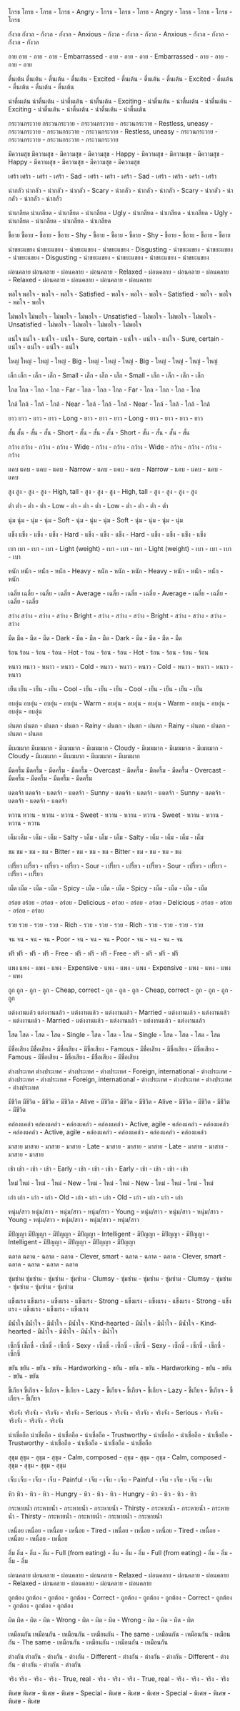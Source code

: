 โกรธ	โกรธ	-	โกรธ	-	โกรธ	-	Angry	-	โกรธ	-	โกรธ	-	โกรธ	-	Angry	-	โกรธ	-	โกรธ	-	โกรธ	-	โกรธ

กังวล	กังวล	-	กังวล	-	กังวล	-	Anxious	-	กังวล	-	กังวล	-	กังวล	-	Anxious	-	กังวล	-	กังวล	-	กังวล	-	กังวล

อาย	อาย	-	อาย	-	อาย	-	Embarrassed	-	อาย	-	อาย	-	อาย	-	Embarrassed	-	อาย	-	อาย	-	อาย	-	อาย

ตื่นเต้น	ตื่นเต้น	-	ตื่นเต้น	-	ตื่นเต้น	-	Excited	-	ตื่นเต้น	-	ตื่นเต้น	-	ตื่นเต้น	-	Excited	-	ตื่นเต้น	-	ตื่นเต้น	-	ตื่นเต้น	-	ตื่นเต้น

น่าตื่นเต้น	น่าตื่นเต้น	-	น่าตื่นเต้น	-	น่าตื่นเต้น	-	Exciting	-	น่าตื่นเต้น	-	น่าตื่นเต้น	-	น่าตื่นเต้น	-	Exciting	-	น่าตื่นเต้น	-	น่าตื่นเต้น	-	น่าตื่นเต้น	-	น่าตื่นเต้น

กระวนกระวาย	กระวนกระวาย	-	กระวนกระวาย	-	กระวนกระวาย	-	Restless, uneasy	-	กระวนกระวาย	-	กระวนกระวาย	-	กระวนกระวาย	-	Restless, uneasy	-	กระวนกระวาย	-	กระวนกระวาย	-	กระวนกระวาย	-	กระวนกระวาย

มีความสุข	มีความสุข	-	มีความสุข	-	มีความสุข	-	Happy	-	มีความสุข	-	มีความสุข	-	มีความสุข	-	Happy	-	มีความสุข	-	มีความสุข	-	มีความสุข	-	มีความสุข

เศร้า	เศร้า	-	เศร้า	-	เศร้า	-	Sad	-	เศร้า	-	เศร้า	-	เศร้า	-	Sad	-	เศร้า	-	เศร้า	-	เศร้า	-	เศร้า

น่ากลัว	น่ากลัว	-	น่ากลัว	-	น่ากลัว	-	Scary	-	น่ากลัว	-	น่ากลัว	-	น่ากลัว	-	Scary	-	น่ากลัว	-	น่ากลัว	-	น่ากลัว	-	น่ากลัว

น่าเกลียด	น่าเกลียด	-	น่าเกลียด	-	น่าเกลียด	-	Ugly	-	น่าเกลียด	-	น่าเกลียด	-	น่าเกลียด	-	Ugly	-	น่าเกลียด	-	น่าเกลียด	-	น่าเกลียด	-	น่าเกลียด

ขี้อาย	ขี้อาย	-	ขี้อาย	-	ขี้อาย	-	Shy	-	ขี้อาย	-	ขี้อาย	-	ขี้อาย	-	Shy	-	ขี้อาย	-	ขี้อาย	-	ขี้อาย	-	ขี้อาย

น่าขยะแขยง	น่าขยะแขยง	-	น่าขยะแขยง	-	น่าขยะแขยง	-	Disgusting	-	น่าขยะแขยง	-	น่าขยะแขยง	-	น่าขยะแขยง	-	Disgusting	-	น่าขยะแขยง	-	น่าขยะแขยง	-	น่าขยะแขยง	-	น่าขยะแขยง

ผ่อนคลาย	ผ่อนคลาย	-	ผ่อนคลาย	-	ผ่อนคลาย	-	Relaxed	-	ผ่อนคลาย	-	ผ่อนคลาย	-	ผ่อนคลาย	-	Relaxed	-	ผ่อนคลาย	-	ผ่อนคลาย	-	ผ่อนคลาย	-	ผ่อนคลาย

พอใจ	พอใจ	-	พอใจ	-	พอใจ	-	Satisfied	-	พอใจ	-	พอใจ	-	พอใจ	-	Satisfied	-	พอใจ	-	พอใจ	-	พอใจ	-	พอใจ

ไม่พอใจ	ไม่พอใจ	-	ไม่พอใจ	-	ไม่พอใจ	-	Unsatisfied	-	ไม่พอใจ	-	ไม่พอใจ	-	ไม่พอใจ	-	Unsatisfied	-	ไม่พอใจ	-	ไม่พอใจ	-	ไม่พอใจ	-	ไม่พอใจ

แน่ใจ	แน่ใจ	-	แน่ใจ	-	แน่ใจ	-	Sure, certain	-	แน่ใจ	-	แน่ใจ	-	แน่ใจ	-	Sure, certain	-	แน่ใจ	-	แน่ใจ	-	แน่ใจ	-	แน่ใจ

ใหญ่	ใหญ่	-	ใหญ่	-	ใหญ่	-	Big	-	ใหญ่	-	ใหญ่	-	ใหญ่	-	Big	-	ใหญ่	-	ใหญ่	-	ใหญ่	-	ใหญ่

เล็ก	เล็ก	-	เล็ก	-	เล็ก	-	Small	-	เล็ก	-	เล็ก	-	เล็ก	-	Small	-	เล็ก	-	เล็ก	-	เล็ก	-	เล็ก

ไกล	ไกล	-	ไกล	-	ไกล	-	Far	-	ไกล	-	ไกล	-	ไกล	-	Far	-	ไกล	-	ไกล	-	ไกล	-	ไกล

ใกล้	ใกล้	-	ใกล้	-	ใกล้	-	Near	-	ใกล้	-	ใกล้	-	ใกล้	-	Near	-	ใกล้	-	ใกล้	-	ใกล้	-	ใกล้

ยาว	ยาว	-	ยาว	-	ยาว	-	Long	-	ยาว	-	ยาว	-	ยาว	-	Long	-	ยาว	-	ยาว	-	ยาว	-	ยาว

สั้น	สั้น	-	สั้น	-	สั้น	-	Short	-	สั้น	-	สั้น	-	สั้น	-	Short	-	สั้น	-	สั้น	-	สั้น	-	สั้น

กว้าง	กว้าง	-	กว้าง	-	กว้าง	-	Wide	-	กว้าง	-	กว้าง	-	กว้าง	-	Wide	-	กว้าง	-	กว้าง	-	กว้าง	-	กว้าง

แคบ	แคบ	-	แคบ	-	แคบ	-	Narrow	-	แคบ	-	แคบ	-	แคบ	-	Narrow	-	แคบ	-	แคบ	-	แคบ	-	แคบ

สูง	สูง	-	สูง	-	สูง	-	High, tall	-	สูง	-	สูง	-	สูง	-	High, tall	-	สูง	-	สูง	-	สูง	-	สูง

ต่ำ	ต่ำ	-	ต่ำ	-	ต่ำ	-	Low	-	ต่ำ	-	ต่ำ	-	ต่ำ	-	Low	-	ต่ำ	-	ต่ำ	-	ต่ำ	-	ต่ำ

นุ่ม	นุ่ม	-	นุ่ม	-	นุ่ม	-	Soft	-	นุ่ม	-	นุ่ม	-	นุ่ม	-	Soft	-	นุ่ม	-	นุ่ม	-	นุ่ม	-	นุ่ม

แข็ง	แข็ง	-	แข็ง	-	แข็ง	-	Hard	-	แข็ง	-	แข็ง	-	แข็ง	-	Hard	-	แข็ง	-	แข็ง	-	แข็ง	-	แข็ง

เบา	เบา	-	เบา	-	เบา	-	Light (weight)	-	เบา	-	เบา	-	เบา	-	Light (weight)	-	เบา	-	เบา	-	เบา	-	เบา

หนัก	หนัก	-	หนัก	-	หนัก	-	Heavy	-	หนัก	-	หนัก	-	หนัก	-	Heavy	-	หนัก	-	หนัก	-	หนัก	-	หนัก

เฉลี่ย	เฉลี่ย	-	เฉลี่ย	-	เฉลี่ย	-	Average	-	เฉลี่ย	-	เฉลี่ย	-	เฉลี่ย	-	Average	-	เฉลี่ย	-	เฉลี่ย	-	เฉลี่ย	-	เฉลี่ย

สว่าง	สว่าง	-	สว่าง	-	สว่าง	-	Bright	-	สว่าง	-	สว่าง	-	สว่าง	-	Bright	-	สว่าง	-	สว่าง	-	สว่าง	-	สว่าง

มืด	มืด	-	มืด	-	มืด	-	Dark	-	มืด	-	มืด	-	มืด	-	Dark	-	มืด	-	มืด	-	มืด	-	มืด

ร้อน	ร้อน	-	ร้อน	-	ร้อน	-	Hot	-	ร้อน	-	ร้อน	-	ร้อน	-	Hot	-	ร้อน	-	ร้อน	-	ร้อน	-	ร้อน

หนาว	หนาว	-	หนาว	-	หนาว	-	Cold	-	หนาว	-	หนาว	-	หนาว	-	Cold	-	หนาว	-	หนาว	-	หนาว	-	หนาว

เย็น	เย็น	-	เย็น	-	เย็น	-	Cool	-	เย็น	-	เย็น	-	เย็น	-	Cool	-	เย็น	-	เย็น	-	เย็น	-	เย็น

อบอุ่น	อบอุ่น	-	อบอุ่น	-	อบอุ่น	-	Warm	-	อบอุ่น	-	อบอุ่น	-	อบอุ่น	-	Warm	-	อบอุ่น	-	อบอุ่น	-	อบอุ่น	-	อบอุ่น

ฝนตก	ฝนตก	-	ฝนตก	-	ฝนตก	-	Rainy	-	ฝนตก	-	ฝนตก	-	ฝนตก	-	Rainy	-	ฝนตก	-	ฝนตก	-	ฝนตก	-	ฝนตก

มีเมฆมาก	มีเมฆมาก	-	มีเมฆมาก	-	มีเมฆมาก	-	Cloudy	-	มีเมฆมาก	-	มีเมฆมาก	-	มีเมฆมาก	-	Cloudy	-	มีเมฆมาก	-	มีเมฆมาก	-	มีเมฆมาก	-	มีเมฆมาก

มืดครึ้ม	มืดครึ้ม	-	มืดครึ้ม	-	มืดครึ้ม	-	Overcast	-	มืดครึ้ม	-	มืดครึ้ม	-	มืดครึ้ม	-	Overcast	-	มืดครึ้ม	-	มืดครึ้ม	-	มืดครึ้ม	-	มืดครึ้ม

แดดจ้า	แดดจ้า	-	แดดจ้า	-	แดดจ้า	-	Sunny	-	แดดจ้า	-	แดดจ้า	-	แดดจ้า	-	Sunny	-	แดดจ้า	-	แดดจ้า	-	แดดจ้า	-	แดดจ้า

หวาน	หวาน	-	หวาน	-	หวาน	-	Sweet	-	หวาน	-	หวาน	-	หวาน	-	Sweet	-	หวาน	-	หวาน	-	หวาน	-	หวาน

เค็ม	เค็ม	-	เค็ม	-	เค็ม	-	Salty	-	เค็ม	-	เค็ม	-	เค็ม	-	Salty	-	เค็ม	-	เค็ม	-	เค็ม	-	เค็ม

ขม	ขม	-	ขม	-	ขม	-	Bitter	-	ขม	-	ขม	-	ขม	-	Bitter	-	ขม	-	ขม	-	ขม	-	ขม

เปรี้ยว	เปรี้ยว	-	เปรี้ยว	-	เปรี้ยว	-	Sour	-	เปรี้ยว	-	เปรี้ยว	-	เปรี้ยว	-	Sour	-	เปรี้ยว	-	เปรี้ยว	-	เปรี้ยว	-	เปรี้ยว

เผ็ด	เผ็ด	-	เผ็ด	-	เผ็ด	-	Spicy	-	เผ็ด	-	เผ็ด	-	เผ็ด	-	Spicy	-	เผ็ด	-	เผ็ด	-	เผ็ด	-	เผ็ด

อร่อย	อร่อย	-	อร่อย	-	อร่อย	-	Delicious	-	อร่อย	-	อร่อย	-	อร่อย	-	Delicious	-	อร่อย	-	อร่อย	-	อร่อย	-	อร่อย

รวย	รวย	-	รวย	-	รวย	-	Rich	-	รวย	-	รวย	-	รวย	-	Rich	-	รวย	-	รวย	-	รวย	-	รวย

จน	จน	-	จน	-	จน	-	Poor	-	จน	-	จน	-	จน	-	Poor	-	จน	-	จน	-	จน	-	จน

ฟรี	ฟรี	-	ฟรี	-	ฟรี	-	Free	-	ฟรี	-	ฟรี	-	ฟรี	-	Free	-	ฟรี	-	ฟรี	-	ฟรี	-	ฟรี

แพง	แพง	-	แพง	-	แพง	-	Expensive	-	แพง	-	แพง	-	แพง	-	Expensive	-	แพง	-	แพง	-	แพง	-	แพง

ถูก	ถูก	-	ถูก	-	ถูก	-	Cheap, correct	-	ถูก	-	ถูก	-	ถูก	-	Cheap, correct	-	ถูก	-	ถูก	-	ถูก	-	ถูก

แต่งงานแล้ว	แต่งงานแล้ว	-	แต่งงานแล้ว	-	แต่งงานแล้ว	-	Married	-	แต่งงานแล้ว	-	แต่งงานแล้ว	-	แต่งงานแล้ว	-	Married	-	แต่งงานแล้ว	-	แต่งงานแล้ว	-	แต่งงานแล้ว	-	แต่งงานแล้ว

โสด	โสด	-	โสด	-	โสด	-	Single	-	โสด	-	โสด	-	โสด	-	Single	-	โสด	-	โสด	-	โสด	-	โสด

มีชื่อเสียง	มีชื่อเสียง	-	มีชื่อเสียง	-	มีชื่อเสียง	-	Famous	-	มีชื่อเสียง	-	มีชื่อเสียง	-	มีชื่อเสียง	-	Famous	-	มีชื่อเสียง	-	มีชื่อเสียง	-	มีชื่อเสียง	-	มีชื่อเสียง

ต่างประเทศ	ต่างประเทศ	-	ต่างประเทศ	-	ต่างประเทศ	-	Foreign, international	-	ต่างประเทศ	-	ต่างประเทศ	-	ต่างประเทศ	-	Foreign, international	-	ต่างประเทศ	-	ต่างประเทศ	-	ต่างประเทศ	-	ต่างประเทศ

มีชีวิต	มีชีวิต	-	มีชีวิต	-	มีชีวิต	-	Alive	-	มีชีวิต	-	มีชีวิต	-	มีชีวิต	-	Alive	-	มีชีวิต	-	มีชีวิต	-	มีชีวิต	-	มีชีวิต

คล่องแคล่ว	คล่องแคล่ว	-	คล่องแคล่ว	-	คล่องแคล่ว	-	Active, agile	-	คล่องแคล่ว	-	คล่องแคล่ว	-	คล่องแคล่ว	-	Active, agile	-	คล่องแคล่ว	-	คล่องแคล่ว	-	คล่องแคล่ว	-	คล่องแคล่ว

มาสาย	มาสาย	-	มาสาย	-	มาสาย	-	Late	-	มาสาย	-	มาสาย	-	มาสาย	-	Late	-	มาสาย	-	มาสาย	-	มาสาย	-	มาสาย

เช้า	เช้า	-	เช้า	-	เช้า	-	Early	-	เช้า	-	เช้า	-	เช้า	-	Early	-	เช้า	-	เช้า	-	เช้า	-	เช้า

ใหม่	ใหม่	-	ใหม่	-	ใหม่	-	New	-	ใหม่	-	ใหม่	-	ใหม่	-	New	-	ใหม่	-	ใหม่	-	ใหม่	-	ใหม่

เก่า	เก่า	-	เก่า	-	เก่า	-	Old	-	เก่า	-	เก่า	-	เก่า	-	Old	-	เก่า	-	เก่า	-	เก่า	-	เก่า

หนุ่ม/สาว	หนุ่ม/สาว	-	หนุ่ม/สาว	-	หนุ่ม/สาว	-	Young	-	หนุ่ม/สาว	-	หนุ่ม/สาว	-	หนุ่ม/สาว	-	Young	-	หนุ่ม/สาว	-	หนุ่ม/สาว	-	หนุ่ม/สาว	-	หนุ่ม/สาว

มีปัญญา	มีปัญญา	-	มีปัญญา	-	มีปัญญา	-	Intelligent	-	มีปัญญา	-	มีปัญญา	-	มีปัญญา	-	Intelligent	-	มีปัญญา	-	มีปัญญา	-	มีปัญญา	-	มีปัญญา

ฉลาด	ฉลาด	-	ฉลาด	-	ฉลาด	-	Clever, smart	-	ฉลาด	-	ฉลาด	-	ฉลาด	-	Clever, smart	-	ฉลาด	-	ฉลาด	-	ฉลาด	-	ฉลาด

ซุ่มซ่าม	ซุ่มซ่าม	-	ซุ่มซ่าม	-	ซุ่มซ่าม	-	Clumsy	-	ซุ่มซ่าม	-	ซุ่มซ่าม	-	ซุ่มซ่าม	-	Clumsy	-	ซุ่มซ่าม	-	ซุ่มซ่าม	-	ซุ่มซ่าม	-	ซุ่มซ่าม

แข็งแรง	แข็งแรง	-	แข็งแรง	-	แข็งแรง	-	Strong	-	แข็งแรง	-	แข็งแรง	-	แข็งแรง	-	Strong	-	แข็งแรง	-	แข็งแรง	-	แข็งแรง	-	แข็งแรง

มีน้ำใจ	มีน้ำใจ	-	มีน้ำใจ	-	มีน้ำใจ	-	Kind-hearted	-	มีน้ำใจ	-	มีน้ำใจ	-	มีน้ำใจ	-	Kind-hearted	-	มีน้ำใจ	-	มีน้ำใจ	-	มีน้ำใจ	-	มีน้ำใจ

เซ็กซี่	เซ็กซี่	-	เซ็กซี่	-	เซ็กซี่	-	Sexy	-	เซ็กซี่	-	เซ็กซี่	-	เซ็กซี่	-	Sexy	-	เซ็กซี่	-	เซ็กซี่	-	เซ็กซี่	-	เซ็กซี่

ขยัน	ขยัน	-	ขยัน	-	ขยัน	-	Hardworking	-	ขยัน	-	ขยัน	-	ขยัน	-	Hardworking	-	ขยัน	-	ขยัน	-	ขยัน	-	ขยัน

ขี้เกียจ	ขี้เกียจ	-	ขี้เกียจ	-	ขี้เกียจ	-	Lazy	-	ขี้เกียจ	-	ขี้เกียจ	-	ขี้เกียจ	-	Lazy	-	ขี้เกียจ	-	ขี้เกียจ	-	ขี้เกียจ	-	ขี้เกียจ

จริงจัง	จริงจัง	-	จริงจัง	-	จริงจัง	-	Serious	-	จริงจัง	-	จริงจัง	-	จริงจัง	-	Serious	-	จริงจัง	-	จริงจัง	-	จริงจัง	-	จริงจัง

น่าเชื่อถือ	น่าเชื่อถือ	-	น่าเชื่อถือ	-	น่าเชื่อถือ	-	Trustworthy	-	น่าเชื่อถือ	-	น่าเชื่อถือ	-	น่าเชื่อถือ	-	Trustworthy	-	น่าเชื่อถือ	-	น่าเชื่อถือ	-	น่าเชื่อถือ	-	น่าเชื่อถือ

สุขุม	สุขุม	-	สุขุม	-	สุขุม	-	Calm, composed	-	สุขุม	-	สุขุม	-	สุขุม	-	Calm, composed	-	สุขุม	-	สุขุม	-	สุขุม	-	สุขุม

เจ็บ	เจ็บ	-	เจ็บ	-	เจ็บ	-	Painful	-	เจ็บ	-	เจ็บ	-	เจ็บ	-	Painful	-	เจ็บ	-	เจ็บ	-	เจ็บ	-	เจ็บ

หิว	หิว	-	หิว	-	หิว	-	Hungry	-	หิว	-	หิว	-	หิว	-	Hungry	-	หิว	-	หิว	-	หิว	-	หิว

กระหายน้ำ	กระหายน้ำ	-	กระหายน้ำ	-	กระหายน้ำ	-	Thirsty	-	กระหายน้ำ	-	กระหายน้ำ	-	กระหายน้ำ	-	Thirsty	-	กระหายน้ำ	-	กระหายน้ำ	-	กระหายน้ำ	-	กระหายน้ำ

เหนื่อย	เหนื่อย	-	เหนื่อย	-	เหนื่อย	-	Tired	-	เหนื่อย	-	เหนื่อย	-	เหนื่อย	-	Tired	-	เหนื่อย	-	เหนื่อย	-	เหนื่อย	-	เหนื่อย

อิ่ม	อิ่ม	-	อิ่ม	-	อิ่ม	-	Full (from eating)	-	อิ่ม	-	อิ่ม	-	อิ่ม	-	Full (from eating)	-	อิ่ม	-	อิ่ม	-	อิ่ม	-	อิ่ม

ผ่อนคลาย	ผ่อนคลาย	-	ผ่อนคลาย	-	ผ่อนคลาย	-	Relaxed	-	ผ่อนคลาย	-	ผ่อนคลาย	-	ผ่อนคลาย	-	Relaxed	-	ผ่อนคลาย	-	ผ่อนคลาย	-	ผ่อนคลาย	-	ผ่อนคลาย

ถูกต้อง	ถูกต้อง	-	ถูกต้อง	-	ถูกต้อง	-	Correct	-	ถูกต้อง	-	ถูกต้อง	-	ถูกต้อง	-	Correct	-	ถูกต้อง	-	ถูกต้อง	-	ถูกต้อง	-	ถูกต้อง

ผิด	ผิด	-	ผิด	-	ผิด	-	Wrong	-	ผิด	-	ผิด	-	ผิด	-	Wrong	-	ผิด	-	ผิด	-	ผิด	-	ผิด

เหมือนกัน	เหมือนกัน	-	เหมือนกัน	-	เหมือนกัน	-	The same	-	เหมือนกัน	-	เหมือนกัน	-	เหมือนกัน	-	The same	-	เหมือนกัน	-	เหมือนกัน	-	เหมือนกัน	-	เหมือนกัน

ต่างกัน	ต่างกัน	-	ต่างกัน	-	ต่างกัน	-	Different	-	ต่างกัน	-	ต่างกัน	-	ต่างกัน	-	Different	-	ต่างกัน	-	ต่างกัน	-	ต่างกัน	-	ต่างกัน

จริง	จริง	-	จริง	-	จริง	-	True, real	-	จริง	-	จริง	-	จริง	-	True, real	-	จริง	-	จริง	-	จริง	-	จริง

พิเศษ	พิเศษ	-	พิเศษ	-	พิเศษ	-	Special	-	พิเศษ	-	พิเศษ	-	พิเศษ	-	Special	-	พิเศษ	-	พิเศษ	-	พิเศษ	-	พิเศษ




